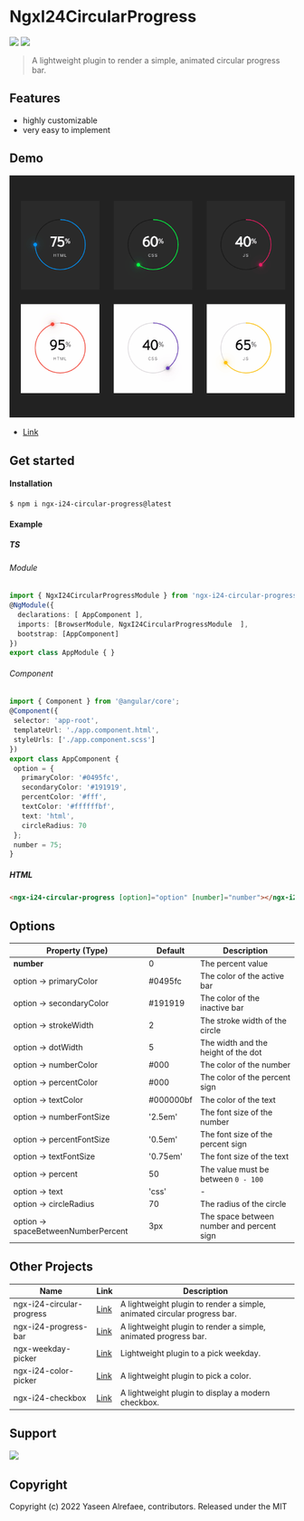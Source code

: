 # NgxI24CircularProgress
[![](https://img.shields.io/npm/v/ngx-i24-circular-progress)](https://www.npmjs.com/package/ngx-i24-circular-progress)
[![](https://img.shields.io/npm/l/ngx-i24-circular-progress)](https://www.npmjs.com/package/ngx-i24-circular-progress)

 >A lightweight plugin to render a simple, animated circular progress bar.
 
## Features

* highly customizable
* very easy to implement

## Demo

[![](https://raw.githubusercontent.com/yasref/ngx-i24-circular-progress-lib/master/demo/images/ngx-i24-circular-progress-lib.png)](https://stackblitz.com/edit/ngx-i24-circular-progress-demo)
* [Link](https://stackblitz.com/edit/ngx-i24-circular-progress-demo)

## Get started
#### Installation
```
$ npm i ngx-i24-circular-progress@latest
```
#### Example
##### TS
###### Module
```typescript 
import { NgxI24CircularProgressModule } from 'ngx-i24-circular-progress';
@NgModule({
  declarations: [ AppComponent ],
  imports: [BrowserModule, NgxI24CircularProgressModule  ],
  bootstrap: [AppComponent]
})
export class AppModule { }
```
 ###### Component
 ```typescript 
import { Component } from '@angular/core';
@Component({
  selector: 'app-root',
  templateUrl: './app.component.html',
  styleUrls: ['./app.component.scss']
})
export class AppComponent {
  option = {
    primaryColor: '#0495fc',
    secondaryColor: '#191919',
    percentColor: '#fff',
    textColor: '#ffffffbf',
    text: 'html',
    circleRadius: 70
  };
  number = 75;
}
```
##### HTML
```html 
<ngx-i24-circular-progress [option]="option" [number]="number"></ngx-i24-circular-progress>
``` 

## Options

| Property (Type) | Default | Description|
| - | - | - |
| **number** | 0 | The percent value |
| option -> primaryColor | #0495fc | The color of the active bar |
| option -> secondaryColor | #191919 | The color of the inactive bar |
| option -> strokeWidth | 2 | The stroke width of the circle |
| option -> dotWidth | 5 | The width and the height of the dot |
| option -> numberColor | #000 | The color of the number |
| option -> percentColor | #000 | The color of the percent sign |
| option -> textColor | #000000bf | The color of the text |
| option -> numberFontSize |  '2.5em' | The font size of the number |
| option -> percentFontSize |  '0.5em' | The font size of the percent sign |
| option -> textFontSize |  '0.75em' | The font size of the text |
| option -> percent | 50 | The value must be between `0 - 100` |
| option -> text | 'css' | - |
| option -> circleRadius | 70 | The radius of the circle |
| option -> spaceBetweenNumberPercent | 3px | The space between number and percent sign |

## Other Projects
| Name | Link | Description|
| - | - | - |
| ngx-i24-circular-progress | [Link](https://www.npmjs.com/package/ngx-i24-circular-progress) | A lightweight plugin to render a simple, animated circular progress bar.      |
| ngx-i24-progress-bar      | [Link](https://www.npmjs.com/package/ngx-i24-progress-bar)      | A lightweight plugin to render a simple, animated progress bar.               |
| ngx-weekday-picker        | [Link](https://www.npmjs.com/package/ngx-weekday-picker)        | Lightweight plugin to a pick weekday.                                         |
| ngx-i24-color-picker      | [Link](https://www.npmjs.com/package/ngx-i24-color-picker)      | A lightweight plugin to pick a color.                                         |
| ngx-i24-checkbox          | [Link](https://www.npmjs.com/package/ngx-i24-checkbox)      | A lightweight plugin to display a modern checkbox.                                |

## Support

[![](https://cdn.buymeacoffee.com/buttons/v2/default-yellow.png)](https://www.buymeacoffee.com/yaseenref)

## Copyright
Copyright (c) 2022 Yaseen Alrefaee, contributors. Released under the MIT

<!-- This library was generated with [Angular CLI](https://github.com/angular/angular-cli) version 14.0.0.

## Code scaffolding

Run `ng generate component component-name --project ngx-i24-circular-progress` to generate a new component. You can also use `ng generate directive|pipe|service|class|guard|interface|enum|module --project ngx-i24-circular-progress`.
> Note: Don't forget to add `--project ngx-i24-circular-progress` or else it will be added to the default project in your `angular.json` file. 

## Build

Run `ng build ngx-i24-circular-progress` to build the project. The build artifacts will be stored in the `dist/` directory.

## Publishing

After building your library with `ng build ngx-i24-circular-progress`, go to the dist folder `cd dist/ngx-i24-circular-progress` and run `npm publish`.

## Running unit tests

Run `ng test ngx-i24-circular-progress` to execute the unit tests via [Karma](https://karma-runner.github.io).

## Further help

To get more help on the Angular CLI use `ng help` or go check out the [Angular CLI Overview and Command Reference](https://angular.io/cli) page. -->
